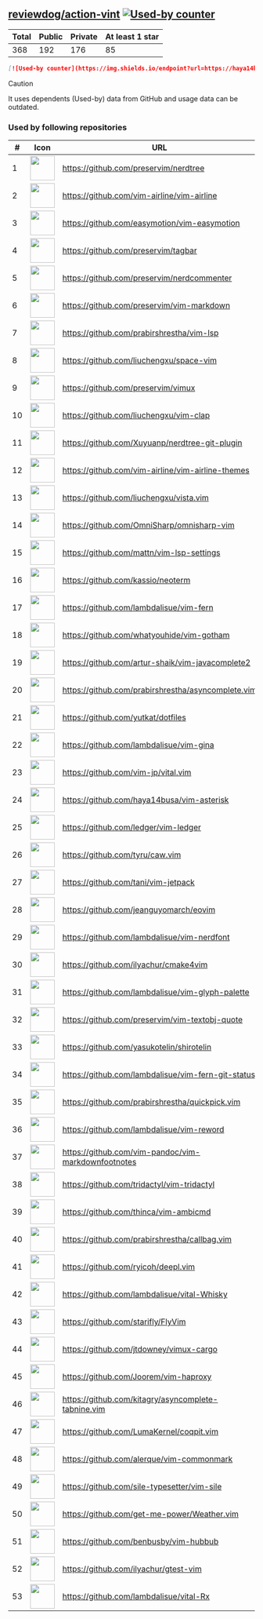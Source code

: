 





## [reviewdog/action-vint](https://github.com/reviewdog/action-vint) [![Used-by counter](https://img.shields.io/endpoint?url=https://haya14busa.github.io/github-used-by/data/reviewdog/action-vint/shieldsio.json)](https://github.com/haya14busa/github-used-by/tree/main/repo/reviewdog/action-vint)

| Total | Public | Private | At least 1 star
| ----- | ------ | ------- | ---------------
| 368 | 192 | 176 | 85 |

```md
[![Used-by counter](https://img.shields.io/endpoint?url=https://haya14busa.github.io/github-used-by/data/reviewdog/action-vint/shieldsio.json)](https://github.com/haya14busa/github-used-by/tree/main/repo/reviewdog/action-vint)
```

> [!CAUTION]
> It uses dependents (Used-by) data from GitHub and usage data can be outdated.

### Used by following repositories

| # | Icon | URL | Stars |
| -- | -- | -- | -- | 
|1|<img src="https://github.com/preservim.png" width=50 height=50>|https://github.com/preservim/nerdtree|19921|
|2|<img src="https://github.com/vim-airline.png" width=50 height=50>|https://github.com/vim-airline/vim-airline|17918|
|3|<img src="https://github.com/easymotion.png" width=50 height=50>|https://github.com/easymotion/vim-easymotion|7628|
|4|<img src="https://github.com/preservim.png" width=50 height=50>|https://github.com/preservim/tagbar|6190|
|5|<img src="https://github.com/preservim.png" width=50 height=50>|https://github.com/preservim/nerdcommenter|4998|
|6|<img src="https://github.com/preservim.png" width=50 height=50>|https://github.com/preservim/vim-markdown|4762|
|7|<img src="https://github.com/prabirshrestha.png" width=50 height=50>|https://github.com/prabirshrestha/vim-lsp|3262|
|8|<img src="https://github.com/liuchengxu.png" width=50 height=50>|https://github.com/liuchengxu/space-vim|2851|
|9|<img src="https://github.com/preservim.png" width=50 height=50>|https://github.com/preservim/vimux|2250|
|10|<img src="https://github.com/liuchengxu.png" width=50 height=50>|https://github.com/liuchengxu/vim-clap|2134|
|11|<img src="https://github.com/Xuyuanp.png" width=50 height=50>|https://github.com/Xuyuanp/nerdtree-git-plugin|2087|
|12|<img src="https://github.com/vim-airline.png" width=50 height=50>|https://github.com/vim-airline/vim-airline-themes|2071|
|13|<img src="https://github.com/liuchengxu.png" width=50 height=50>|https://github.com/liuchengxu/vista.vim|1932|
|14|<img src="https://github.com/OmniSharp.png" width=50 height=50>|https://github.com/OmniSharp/omnisharp-vim|1757|
|15|<img src="https://github.com/mattn.png" width=50 height=50>|https://github.com/mattn/vim-lsp-settings|1354|
|16|<img src="https://github.com/kassio.png" width=50 height=50>|https://github.com/kassio/neoterm|1333|
|17|<img src="https://github.com/lambdalisue.png" width=50 height=50>|https://github.com/lambdalisue/vim-fern|1323|
|18|<img src="https://github.com/whatyouhide.png" width=50 height=50>|https://github.com/whatyouhide/vim-gotham|1265|
|19|<img src="https://github.com/artur-shaik.png" width=50 height=50>|https://github.com/artur-shaik/vim-javacomplete2|970|
|20|<img src="https://github.com/prabirshrestha.png" width=50 height=50>|https://github.com/prabirshrestha/asyncomplete.vim|957|
|21|<img src="https://github.com/yutkat.png" width=50 height=50>|https://github.com/yutkat/dotfiles|855|
|22|<img src="https://github.com/lambdalisue.png" width=50 height=50>|https://github.com/lambdalisue/vim-gina|689|
|23|<img src="https://github.com/vim-jp.png" width=50 height=50>|https://github.com/vim-jp/vital.vim|580|
|24|<img src="https://github.com/haya14busa.png" width=50 height=50>|https://github.com/haya14busa/vim-asterisk|397|
|25|<img src="https://github.com/ledger.png" width=50 height=50>|https://github.com/ledger/vim-ledger|382|
|26|<img src="https://github.com/tyru.png" width=50 height=50>|https://github.com/tyru/caw.vim|377|
|27|<img src="https://github.com/tani.png" width=50 height=50>|https://github.com/tani/vim-jetpack|342|
|28|<img src="https://github.com/jeanguyomarch.png" width=50 height=50>|https://github.com/jeanguyomarch/eovim|194|
|29|<img src="https://github.com/lambdalisue.png" width=50 height=50>|https://github.com/lambdalisue/vim-nerdfont|142|
|30|<img src="https://github.com/ilyachur.png" width=50 height=50>|https://github.com/ilyachur/cmake4vim|130|
|31|<img src="https://github.com/lambdalisue.png" width=50 height=50>|https://github.com/lambdalisue/vim-glyph-palette|130|
|32|<img src="https://github.com/preservim.png" width=50 height=50>|https://github.com/preservim/vim-textobj-quote|124|
|33|<img src="https://github.com/yasukotelin.png" width=50 height=50>|https://github.com/yasukotelin/shirotelin|90|
|34|<img src="https://github.com/lambdalisue.png" width=50 height=50>|https://github.com/lambdalisue/vim-fern-git-status|89|
|35|<img src="https://github.com/prabirshrestha.png" width=50 height=50>|https://github.com/prabirshrestha/quickpick.vim|78|
|36|<img src="https://github.com/lambdalisue.png" width=50 height=50>|https://github.com/lambdalisue/vim-reword|46|
|37|<img src="https://github.com/vim-pandoc.png" width=50 height=50>|https://github.com/vim-pandoc/vim-markdownfootnotes|38|
|38|<img src="https://github.com/tridactyl.png" width=50 height=50>|https://github.com/tridactyl/vim-tridactyl|36|
|39|<img src="https://github.com/thinca.png" width=50 height=50>|https://github.com/thinca/vim-ambicmd|31|
|40|<img src="https://github.com/prabirshrestha.png" width=50 height=50>|https://github.com/prabirshrestha/callbag.vim|29|
|41|<img src="https://github.com/ryicoh.png" width=50 height=50>|https://github.com/ryicoh/deepl.vim|28|
|42|<img src="https://github.com/lambdalisue.png" width=50 height=50>|https://github.com/lambdalisue/vital-Whisky|28|
|43|<img src="https://github.com/starifly.png" width=50 height=50>|https://github.com/starifly/FlyVim|24|
|44|<img src="https://github.com/jtdowney.png" width=50 height=50>|https://github.com/jtdowney/vimux-cargo|24|
|45|<img src="https://github.com/Joorem.png" width=50 height=50>|https://github.com/Joorem/vim-haproxy|21|
|46|<img src="https://github.com/kitagry.png" width=50 height=50>|https://github.com/kitagry/asyncomplete-tabnine.vim|13|
|47|<img src="https://github.com/LumaKernel.png" width=50 height=50>|https://github.com/LumaKernel/coqpit.vim|10|
|48|<img src="https://github.com/alerque.png" width=50 height=50>|https://github.com/alerque/vim-commonmark|9|
|49|<img src="https://github.com/sile-typesetter.png" width=50 height=50>|https://github.com/sile-typesetter/vim-sile|9|
|50|<img src="https://github.com/get-me-power.png" width=50 height=50>|https://github.com/get-me-power/Weather.vim|8|
|51|<img src="https://github.com/benbusby.png" width=50 height=50>|https://github.com/benbusby/vim-hubbub|6|
|52|<img src="https://github.com/ilyachur.png" width=50 height=50>|https://github.com/ilyachur/gtest-vim|5|
|53|<img src="https://github.com/lambdalisue.png" width=50 height=50>|https://github.com/lambdalisue/vital-Rx|5|
